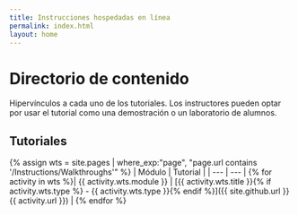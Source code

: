 ```yaml
---
title: Instrucciones hospedadas en línea
permalink: index.html
layout: home
---
```


# <a name="content-directory"></a>Directorio de contenido

Hipervínculos a cada uno de los tutoriales. Los instructores pueden optar por usar el tutorial como una demostración o un laboratorio de alumnos. 

## <a name="walkthroughs"></a>Tutoriales

{% assign wts = site.pages | where_exp:"page", "page.url contains '/Instructions/Walkthroughs'" %}
| Módulo | Tutorial |
| --- | --- | 
{% for activity in wts %}| {{ activity.wts.module }} | [{{ activity.wts.title }}{% if activity.wts.type %} - {{ activity.wts.type }}{% endif %}]({{ site.github.url }}{{ activity.url }}) |
{% endfor %}

